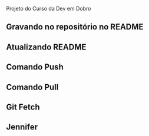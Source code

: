 Projeto do Curso da Dev em Dobro
## Gravando no repositório no README
## Atualizando README
## Comando Push
## Comando Pull
## Git Fetch
## Jennifer
